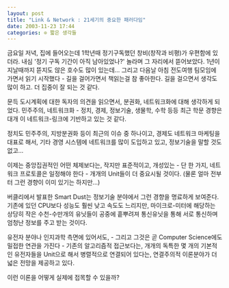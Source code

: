 ```yaml
---
layout: post
title: "Link & Network : 21세기의 중요한 패러다임"
date: 2003-11-23 17:44
categories: ⊙ 짧은 생각들
---
```


금요일 저녁, 집에 들어오는데 1학년때 정기구독했던 창비(창작과 비평)가 우편함에 있더라. 내심 '정기 구독 기간이 아직 남아있었나?' 놀라며 그 자리에서 뜯어보았다. 1년이 지날때까지 뜯지도 않은 호수도 많이 있는데... 그리고 다음날 아침 전도여행 팀모임에 가면서 읽기 시작했다 - 길을 걸어가면서 책읽는걸 참 좋아한다. 길을 걸으면서 생각도 많이 하고. 더 집중이 잘 되는 것 같다.

문득 도시계획에 대한 독자의 의견을 읽으면서, 분권화, 네트워크화에 대해 생각하게 되었다. 민주주의, 네트워크화 - 정치, 경제, 정보기술, 생물학, 수학 등등 최근 학문 경향은 대개 이 네트워크-링크에 기반하고 있는 것 같다.

정치도 민주주의, 지방분권화 등이 최근의 이슈 중 하나이고, 경제도 네트워크 마케팅을 대표로 해서, 기타 경영 시스템에 네트워크를 많이 도입하고 있고, 정보기술을 말할 것도 없고...

이제는 중앙집권적인 어떤 체제보다는, 작지만 표준적이고, 개성있는 - 단 한 가지, 네트워크 프로토콜은 일정해야 한다 - 개개의 Unit들이 더 중요시될 것이다. (물론 얼마 전부터 그런 경향이 이미 있기는 하지만...)

버클리에서 발표한 Smart Dust는 정보기술 분야에서 그런 경향을 명료하게 보여준다. 기존에 있던 CPU보다 성능도 훨씬 낮고 속도도 느리지만, 마이크로-미터에 해당하는 상당히 작은 수천-수만개의 유닛들이 공중에 흩뿌려져 통신유닛을 통해 서로 통신하며 엄청난 정보를 주고 받는 것이다.

유전자 분야나 인지과학 측면에 있어서도, - 그리고 그것은 곧 Computer Science에도 밀접한 연관을 가진다 - 기존의 알고리즘적 접근보다는, 개개의 독특한 몇 개의 기본적인 유전자들을 Unit으로 해서 병렬적으로 연결되어 있다는, 연결주의적 이론분야가 더 넓은 전망을 제공하고 있다.

이런 이론을 어떻게 실제에 접목할 수 있을까?
       
